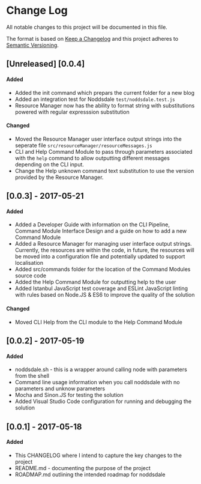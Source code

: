# Change Log
All notable changes to this project will be documented in this file.

The format is based on [Keep a Changelog](http://keepachangelog.com/)
and this project adheres to [Semantic Versioning](http://semver.org/).

## [Unreleased] [0.0.4]
#### Added
- Added the init command which prepars the current folder for a new blog
- Added an integration test for Noddsdale `test/noddsdale.test.js`
- Resource Manager now has the ability to format string with substitutions powered with regular expresssion substitution

#### Changed
- Moved the Resource Manager user interface output strings into the seperate file `src/resourceManager/resourceMessages.js`
- CLI and Help Command Module to pass through parameters associated with the `help` command to allow outputting different messages depending on the CLI input.
- Change the Help unknown command text substitution to use the version provided by the Resource Manager.

## [0.0.3] - 2017-05-21
#### Added
- Added a Developer Guide with information on the CLI Pipeline, Command Module Interface Design and a guide on how to add a new Command Module
- Added a Resource Manager for managing user interface output strings.  Currently, the resources are within the code, in future, the resources will be moved into a configuration file and potentially updated to support localisation
- Added src/commands folder for the location of the Command Modules source code
- Added the Help Command Module for outputting help to the user 
- Added Istanbul JavaScript test coverage and ESLint JavaScript linting with rules based on Node.JS & ES6 to improve the quality of the solution

#### Changed
- Moved CLI Help from the CLI module to the Help Command Module

## [0.0.2] - 2017-05-19
#### Added
- noddsdale.sh - this is a wrapper around calling node with parameters from the shell
- Command line usage information when you call noddsdale with no parameters and unknow parameters
- Mocha and Sinon.JS for testing the solution
- Added Visual Studio Code configuration for running and debugging the solution

## [0.0.1] - 2017-05-18
#### Added
- This CHANGELOG where I intend to capture the key changes to the project
- README.md - documenting the purpose of the project
- ROADMAP.md outlining the intended roadmap for noddsdale